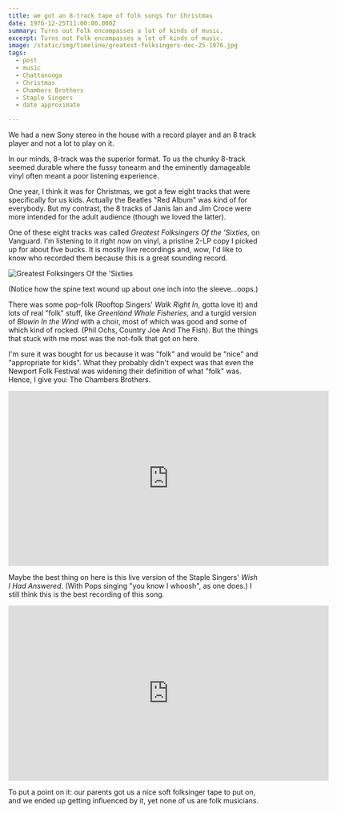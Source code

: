 ```yaml
---
title: we got an 8-track tape of folk songs for Christmas
date: 1976-12-25T11:00:00.000Z
summary: Turns out Folk encompasses a lot of kinds of music.
excerpt: Turns out Folk encompasses a lot of kinds of music.
image: /static/img/timeline/greatest-folksingers-dec-25-1976.jpg
tags:
  - post 
  - music
  - Chattanooga
  - Christmas
  - Chambers Brothers
  - Staple Singers
  - date approximate

---
```


We had a new Sony stereo in the house with a record player and an 8 track player and not a lot to play on it.

In our minds, 8-track was the superior format. To us the chunky 8-track seemed durable where the fussy tonearm and the eminently damageable vinyl often meant a poor listening experience.

One year, I think it was for Christmas, we got a few eight tracks that were specifically for us kids. Actually the Beatles "Red Album" was kind of for everybody. But my contrast, the 8 tracks of Janis Ian and Jim Croce were more intended for the adult audience (though we loved the latter).

One of these eight tracks was called _Greatest Folksingers Of the 'Sixties_, on Vanguard. I'm listening to it right now on vinyl, a pristine 2-LP copy I picked up for about five bucks. It is mostly live recordings and, wow, I'd like to know who recorded them because this is a great sounding record.

![Greatest Folksingers Of the 'Sixties](/static/img/timeline/greatest-folksingers-dec-25-1976.jpg "Greatest Folksingers Of the 'Sixties")

(Notice how the spine text wound up about one inch into the sleeve...oops.)

There was some pop-folk (Rooftop Singers' _Walk Right In_, gotta love it) and lots of real "folk" stuff, like _Greenland Whale Fisheries_, and a turgid version of _Blowin In the Wind_ with a choir, most of which was good and some of which kind of rocked. (Phil Ochs, Country Joe And The Fish). But the things that stuck with me most was the not-folk that got on here. 

I'm sure it was bought for us because it was "folk" and would be "nice" and "appropriate for kids". What they probably didn't expect was that even the Newport Folk Festival was widening their definition of what "folk" was. Hence, I give you: The Chambers Brothers.

<iframe width="640" height="350" src="https://www.youtube.com/embed/TG566wathAo" frameborder="0" allow="accelerometer; autoplay; clipboard-write; encrypted-media; gyroscope; picture-in-picture" allowfullscreen></iframe>

Maybe the best thing on here is this live version of the Staple Singers' _Wish I Had Answered_. (With Pops singing "you know I whoosh", as one does.) I still think this is the best recording of this song.

<iframe width="640" height="350" src="https://www.youtube.com/embed/7j1iyimzhhg" frameborder="0" allow="accelerometer; autoplay; clipboard-write; encrypted-media; gyroscope; picture-in-picture" allowfullscreen></iframe>

To put a point on it: our parents got us a nice soft folksinger tape to put on, and we ended up getting influenced by it, yet none of us are folk musicians.